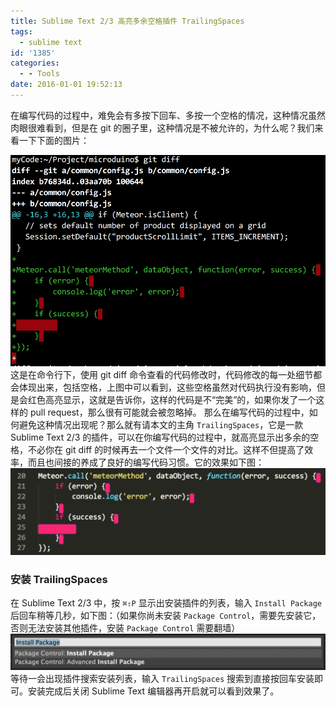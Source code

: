 ```yaml
---
title: Sublime Text 2/3 高亮多余空格插件 TrailingSpaces
tags:
  - sublime text
id: '1385'
categories:
  - - Tools
date: 2016-01-01 19:52:13
---
```


在编写代码的过程中，难免会有多按下回车、多按一个空格的情况，这种情况虽然肉眼很难看到，但是在 git 的圈子里，这种情况是不被允许的，为什么呢？我们来看一下下面的图片：
<!-- more -->
[![2016-01-01 19.19.23](/images/2016/01/2016-01-01-19.19.23.png)](/images/2016/01/2016-01-01-19.19.23.png) 这是在命令行下，使用 git diff 命令查看的代码修改时，代码修改的每一处细节都会体现出来，包括空格，上图中可以看到，这些空格虽然对代码执行没有影响，但是会红色高亮显示，这就是告诉你，这样的代码是不“完美”的，如果你发了一个这样的 pull request，那么很有可能就会被忽略掉。 那么在编写代码的过程中，如何避免这种情况出现呢？那么就有请本文的主角 `TrailingSpaces`，它是一款 Sublime Text 2/3 的插件，可以在你编写代码的过程中，就高亮显示出多余的空格，不必你在 git diff 的时候再去一个文件一个文件的对比。这样不但提高了效率，而且也间接的养成了良好的编写代码习惯。它的效果如下图： [![2016-01-01 19.16.58](/images/2016/01/2016-01-01-19.16.58-1024x282.png)](/images/2016/01/2016-01-01-19.16.58.png)

### 安装 TrailingSpaces

在 Sublime Text 2/3 中，按 `⌘⇧P` 显示出安装插件的列表，输入 `Install Package` 后回车稍等几秒，如下图：（如果你尚未安装 `Package Control`，需要先安装它，否则无法安装其他插件，安装 `Package Control` 需要翻墙） [![2016-01-01 19.29.13](/images/2016/01/2016-01-01-19.29.13-1024x118.png)](/images/2016/01/2016-01-01-19.29.13.png) 等待一会出现插件搜索安装列表，输入 `TrailingSpaces` 搜索到直接按回车安装即可。安装完成后关闭 Sublime Text 编辑器再开启就可以看到效果了。